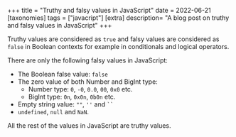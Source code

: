 +++
title = "Truthy and falsy values in JavaScript"
date = 2022-06-21
[taxonomies]
tags = ["javacript"]
[extra]
description= "A blog post on truthy and falsy values in JavaScript"
+++

Truthy values are considered as `true` and falsy values are considered as `false` in Boolean contexts for example in conditionals and logical operators.

There are only the following falsy values in JavaScript:

- The Boolean false value: `false`
- The zero value of both Number and BigInt type:
  - Number type: `0`, `-0`, `0.0`, `00`, `0x0` etc.
  - BigInt type: `0n`, `0x0n`, `0b0n` etc.
- Empty string value: `""`, `''` and ` `` `
- `undefined`, `null` and `NaN`.

All the rest of the values in JavaScript are truthy values.
